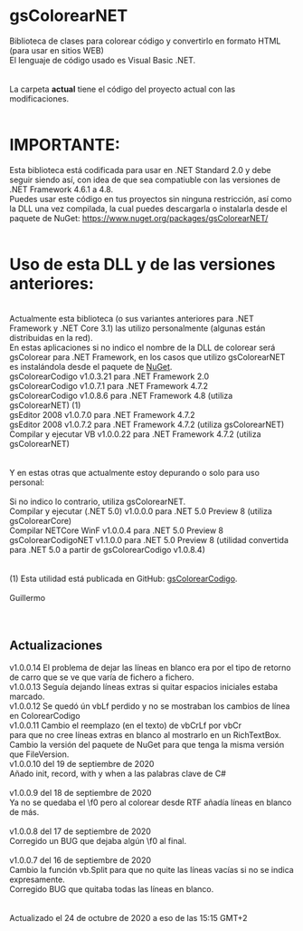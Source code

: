 # gsColorearNET
Biblioteca de clases para colorear código y convertirlo en formato HTML (para usar en sitios WEB)
<br> 
El lenguaje de código usado es Visual Basic .NET.<br>
<br>
<br>
La carpeta <b>actual</b> tiene el código del proyecto actual con las modificaciones.<br>
<br>

IMPORTANTE:
===========
Esta biblioteca está codificada para usar en .NET Standard 2.0 y debe seguir siendo así, con idea de que sea compatiuble con las versiones de .NET Framework 4.6.1 a 4.8.
<br>
Puedes usar este código en tus proyectos sin ninguna restricción, así como la DLL una vez compilada, la cual puedes descargarla o instalarla desde el paquete de NuGet:
https://www.nuget.org/packages/gsColorearNET/<br>
<br>

Uso de esta DLL y de las versiones anteriores:
==============================================

<br> 
Actualmente esta biblioteca (o sus variantes anteriores para .NET Framework y .NET Core 3.1) las utilizo personalmente (algunas están distribuidas en la red).<br>
En estas aplicaciones si no indico el nombre de la DLL de colorear será gsColorear para .NET Framework, en los casos que utilizo gsColorearNET es instalándola desde 
el paquete de <a href="https://www.nuget.org/packages/gsColorearNET/">NuGet</a>.<br>
gsColorearCodigo v1.0.3.21 para .NET Framework 2.0<br>
gsColorearCodigo v1.0.7.1 para .NET Framework 4.7.2<br>
gsColorearCodigo v1.0.8.6 para .NET Framework 4.8 (utiliza gsColorearNET) (1)<br>
gsEditor 2008 v1.0.7.0 para .NET Framework 4.7.2<br>
gsEditor 2008 v1.0.7.2 para .NET Framework 4.7.2 (utiliza gsColorearNET)<br>
Compilar y ejecutar VB v1.0.0.22 para .NET Framework 4.7.2 (utiliza gsColorearNET)<br>
<br> 
<br> 
Y en estas otras que actualmente estoy depurando o solo para uso personal:<br>
<br>Si no indico lo contrario, utiliza gsColorearNET.<br>
Compilar y ejecutar (.NET 5.0) v1.0.0.0 para .NET 5.0 Preview 8 (utiliza gsColorearCore)<br>
Compilar NETCore WinF v1.0.0.4 para .NET 5.0 Preview 8<br>
gsColorearCodigoNET v1.1.0.0 para .NET 5.0 Preview 8 (utilidad convertida para .NET 5.0 a partir de gsColorearCodigo v1.0.8.4)<br>
<br>
<br>
(1) Esta utilidad está publicada en GitHub: <a href="https://github.com/elGuille-info/gsColorearCodigo">gsColorearCodigo</a>.
<br>
<br> 
Guillermo<br>
<br>
<br>
<h2>Actualizaciones</h2>
v1.0.0.14 El problema de dejar las líneas en blanco era por el tipo de retorno de carro que se ve que varía de fichero a fichero.<br>
v1.0.0.13 Seguía dejando líneas extras si quitar espacios iniciales estaba marcado.<br>
v1.0.0.12 Se quedó ún vbLf perdido y no se mostraban los cambios de línea en ColorearCodigo<br>
v1.0.0.11 Cambio el reemplazo (en el texto) de vbCrLf por vbCr<br>
para que no cree líneas extras en blanco al mostrarlo en un RichTextBox.<br>
Cambio la versión del paquete de NuGet para que tenga la misma versión que FileVersion.<br>
v1.0.0.10 del 19 de septiembre de 2020<br>
Añado init, record, with y when a las palabras clave de C#<br>
<br>
v1.0.0.9 del 18 de septiembre de 2020<br>
Ya no se quedaba el \f0 pero al colorear desde RTF añadía líneas en blanco de más.<br>
<br>
v1.0.0.8 del 17 de septiembre de 2020<br>
Corregido un BUG que dejaba algún \f0 al final.<br>
<br>
v1.0.0.7 del 16 de septiembre de 2020<br>
Cambio la función vb.Split para que no quite las líneas vacías si no se indica expresamente.<br>
Corregido BUG que quitaba todas las líneas en blanco.<br>
<br>
<br>
Actualizado el 24 de octubre de 2020 a eso de las 15:15 GMT+2
